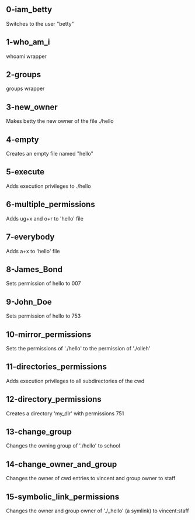 ## 0-iam_betty
Switches to the user "betty"

## 1-who_am_i
whoami wrapper

## 2-groups
groups wrapper

## 3-new_owner
Makes betty the new owner of the file ./hello

## 4-empty
Creates an empty file named "hello"

## 5-execute
Adds execution privileges to ./hello

## 6-multiple_permissions
Adds ug+x and o+r to 'hello' file

## 7-everybody
Adds a+x to 'hello' file

## 8-James_Bond
Sets permission of hello to 007

## 9-John_Doe
Sets permission of hello to 753

## 10-mirror_permissions
Sets the permissions of './hello' to the permission of './olleh'

## 11-directories_permissions
Adds execution privileges to all subdirectories of the cwd

## 12-directory_permissions
Creates a directory 'my_dir' with permissions 751

## 13-change_group
Changes the owning group of './hello' to school

## 14-change_owner_and_group
Changes the owner of cwd entries to vincent and group owner to staff

## 15-symbolic_link_permissions
Changes the owner and group owner of './_hello' (a symlink) to vincent:staff
